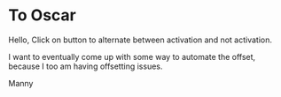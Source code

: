 # To Oscar

Hello, 
Click on button to alternate between activation and not activation. 

I want to eventually come up with some way to automate the offset, because I too am having offsetting issues. 

Manny
